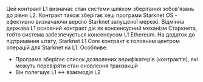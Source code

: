Цей контракт L1 визначає стан системи шляхом зберігання зобов'язань до рівня L2. Контракт також зберігає хеш програми Starknet OS - ефективно визначаючи версію Starknet запущеної мережі. Відмінна держава L1 основний контракт діє як консенсусний механізм Старкнета, тобто система забезпечується консенсусом L1 Ethereum. На додаток до підтримання штату, Starknet L1 Core контракт є головним центром операцій для Starknet на L1. Особливе:

* Програма зберігає список дозволених верифікатерів (контрактів), які можуть перевіряти стан оновлення транзакцій
* Він полегшує L1 ↔️ взаємодія L2